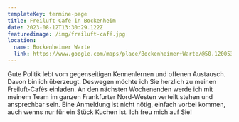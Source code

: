 ```yaml
---
templateKey: termine-page
title: Freiluft-Café in Bockenheim
date: 2023-08-12T13:30:29.122Z
featuredimage: /img/freiluft-café.jpg
location:
  name: Bockenheimer Warte
  link: https://www.google.com/maps/place/Bockenheimer+Warte/@50.1200531,8.6465143,17z/data=!3m1!4b1!4m6!3m5!1s0x47bd0944a0200795:0xbad1958bbeefb885!8m2!3d50.1200498!4d8.6513852!16s%2Fg%2F12214x3q?entry=ttu
---
```

Gute Politik lebt vom gegenseitigen Kennenlernen und offenen Austausch. Davon bin ich überzeugt. Deswegen möchte ich Sie herzlich zu meinen Freiluft-Cafés einladen. An den nächsten Wochenenden werde ich mit meinem Team im ganzen Frankfurter Nord-Westen verteilt stehen und ansprechbar sein. Eine Anmeldung ist nicht nötig, einfach vorbei kommen, auch wenns nur für ein Stück Kuchen ist. Ich freu mich auf Sie!